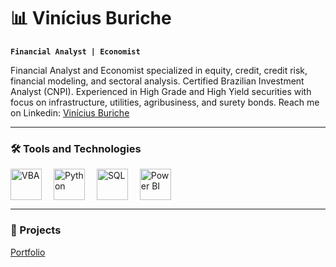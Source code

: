# 📊 Vinícius Buriche

**`Financial Analyst | Economist`**

Financial Analyst and Economist specialized in equity, credit, credit risk, financial modeling, and sectoral analysis. Certified Brazilian Investment Analyst (CNPI). Experienced in High Grade and High Yield securities with focus on infrastructure, utilities, agribusiness, and surety bonds. Reach me on Linkedin: [Vinícius Buriche](linkedin.com/vinicius-buriche/)

---

### 🛠️ Tools and Technologies
<p>
  <img alt="VBA" title="Visual Basic" width="50px" style="vertical-align: middle; margin-right: 15px;" src="https://cdn.jsdelivr.net/gh/devicons/devicon@latest/icons/visualbasic/visualbasic-original.svg" /> 
  <img alt="Python" title="Python" width="50px" style="vertical-align: middle; margin-right: 15px;" src="https://cdn.jsdelivr.net/gh/devicons/devicon@latest/icons/python/python-original.svg" />
  <img alt="SQL" title="SQL" width="50px" style="vertical-align: middle; margin-right: 15px;" src="https://cdn.jsdelivr.net/gh/devicons/devicon@latest/icons/mysql/mysql-original.svg" />
  <img alt="Power BI" title="Power BI" width="50px" style="vertical-align: middle; margin-right: 15px;" src="https://img.icons8.com/color/48/000000/power-bi.png" />
</p>

---

### 🔗 Projects

[Portfolio](https://github.com/viniciusburiche/viniciusburiche)

